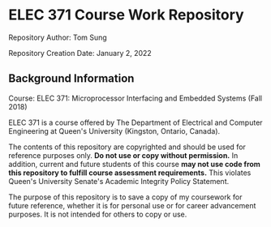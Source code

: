 # ELEC 371 Course Work Repository

Repository Author: Tom Sung

Repository Creation Date: January 2, 2022

## Background Information

Course: ELEC 371: Microprocessor Interfacing and Embedded Systems (Fall 2018)

ELEC 371 is a course offered by The Department of Electrical and Computer Engineering at Queen's University (Kingston, Ontario, Canada).

The contents of this repository are copyrighted and should be used for reference purposes only. **Do not use or copy without permission.** In addition, current and future students of this course **may not use code from this repository to fulfill course assessment requirements.** This violates Queen's University Senate's Academic Integrity Policy Statement.

The purpose of this repository is to save a copy of my coursework for future reference, whether it is for personal use or for career advancement purposes. It is not intended for others to copy or use.

